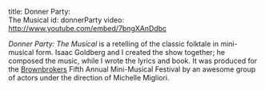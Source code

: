 title: Donner Party: <br/>The Musical
id: donnerParty
video: http://www.youtube.com/embed/7bngXAnDdbc

*Donner Party: The Musical* is a retelling of the classic folktale
in mini-musical form. Isaac Goldberg and I created the show
together; he composed the music, while I wrote the lyrics and
book. It was produced for the
[Brownbrokers](http://www.brown.edu/Departments/Theatre_Speech_Dance/about/brownbrokers.html)
Fifth Annual Mini-Musical Festival by an awesome group of actors
under the direction of Michelle Migliori.
